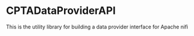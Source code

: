 # CPTADataProviderAPI
This is the utility library for building a data provider interface for Apache nifi
